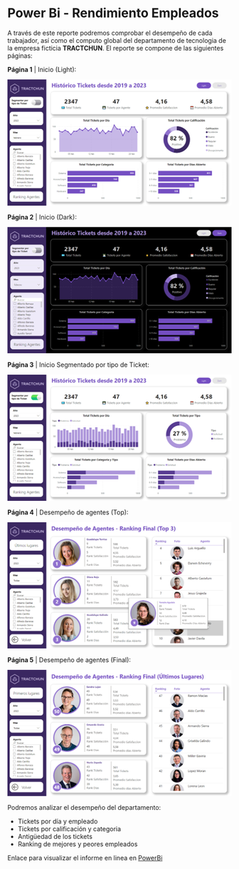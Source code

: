 # Power Bi - Rendimiento Empleados

A través de este reporte podremos comprobar el desempeño de cada trabajador, así como el computo global del departamento de tecnologia de la empresa ficticia **TRACTCHUN**. El reporte se compone de las siguientes páginas:

  **Página 1** | Inicio (Light):

  ![pagina_1.png](https://github.com/guadano/Power_Bi_Rendimiento_Empleados/blob/main/Imagenes/pagina_1.png)

  **Página 2** | Inicio (Dark):

  ![pagina_2.png](https://github.com/guadano/Power_Bi_Rendimiento_Empleados/blob/main/Imagenes/pagina_2.png)

  **Página 3** | Inicio Segmentado por tipo de Ticket:

  ![pagina_3.png](https://github.com/guadano/Power_Bi_Rendimiento_Empleados/blob/main/Imagenes/pagina_3.png)

  **Página 4** | Desempeño de agentes (Top):

  ![pagina_4.png](https://github.com/guadano/Power_Bi_Rendimiento_Empleados/blob/main/Imagenes/pagina_4.png)

  **Página 5** | Desempeño de agentes (Final):

  ![pagina_5.png](https://github.com/guadano/Power_Bi_Rendimiento_Empleados/blob/main/Imagenes/pagina_5.png)

Podremos analizar el desempeño del departamento:

  - Tickets por día y empleado
  - Tickets por calificación y categoria
  - Antigüedad de los tickets
  - Ranking de mejores y peores empleados
  
Enlace para visualizar el informe en linea en [PowerBi](https://app.powerbi.com/view?r=eyJrIjoiOGVkMjFiNDMtMWNmYi00NzdkLWJlYmItMzgwYWQ0NDNkNmNmIiwidCI6ImJlYTQyMGRlLTJkNjYtNDZmYy05OTVkLTUxYzYwN2MwOGQxZSIsImMiOjl9)
